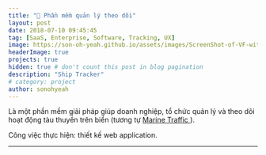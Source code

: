 ```yaml
---
title: "🚶 Phần mềm quản lý theo dõi"
layout: post
date: 2018-07-10 09:45:45
tag: [SaaS, Enterprise, Software, Tracking, UX]
image: https://son-oh-yeah.github.io/assets/images/ScreenShot-of-VF-with-45k-vessels.jpg
headerImage: true
projects: true
hidden: true # don't count this post in blog pagination
description: "Ship Tracker"
# category: project
author: sonohyeah
---
```


<p>Là một phần mềm giải pháp giúp doanh nghiệp, tổ chức quản lý và theo dõi hoạt động tàu thuyền trên biển (tương tự <a href="https://www.marinetraffic.com/"> Marine Traffic </a>).</p> 

<p>Công việc thực hiện: thiết kế web application.</p>

---


